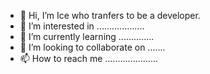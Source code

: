 - 👋 Hi, I’m Ice who tranfers to be a developer.
- 👀 I’m interested in ...................
- 🌱 I’m currently learning ..............
- 💞️ I’m looking to collaborate on .......
- 📫 How to reach me .....................
<!---
anupongpk/anupongpk is a ✨ special ✨ repository because its `README.md` (this file) appears on your GitHub profile.
You can click the Preview link to take a look at your changes.
--->
